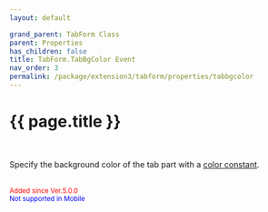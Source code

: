 ```yaml
---
layout: default

grand_parent: TabForm Class
parent: Properties
has_children: false
title: TabForm.TabBgColor Event
nav_order: 3
permalink: /package/extension3/tabform/properties/tabbgcolor
---
```

# {{ page.title }}
<br>

Specify the background color of the tab part with a <a href="/base/color">color constant</a>.

<br><small><span style="color:red">Added since Ver.5.0.0</span></small><br><small><span style="color:blue">Not supported in Mobile</span></small>